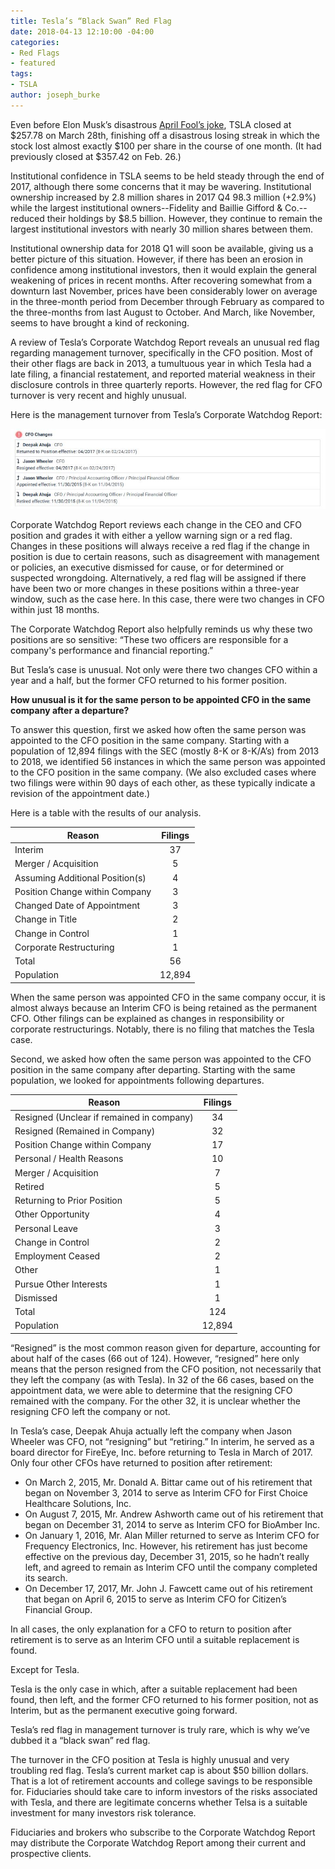 ```yaml
---
title: Tesla’s “Black Swan” Red Flag
date: 2018-04-13 12:10:00 -04:00
categories:
- Red Flags
- featured
tags:
- TSLA
author: joseph_burke
---
```


Even before Elon Musk’s disastrous [April Fool’s joke](https://futurism.com/elon-musks-april-fools-prank-backfired/), TSLA closed at $257.78 on March 28th, finishing off a disastrous losing streak in which the stock lost almost exactly $100 per share in the course of one month. (It had previously closed at $357.42 on Feb. 26.)

Institutional confidence in TSLA seems to be held steady through the end of 2017, although there some concerns that it may be wavering. Institutional ownership increased by 2.8 million shares in 2017 Q4 98.3 million (+2.9%) while the largest institutional owners--Fidelity and Baillie Gifford & Co.--reduced their holdings by $8.5 billion. However, they continue to remain the largest institutional investors with nearly 30 million shares between them.

Institutional ownership data for 2018 Q1 will soon be available, giving us a better picture of this situation. However, if there has been an erosion in confidence among institutional investors, then it would explain the general weakening of prices in recent months. After recovering somewhat from a downturn last November, prices have been considerably lower on average in the three-month period from December through February as compared to the three-months from last August to October. And March, like November, seems to have brought a kind of reckoning.

A review of Tesla’s Corporate Watchdog Report reveals an unusual red flag regarding management turnover, specifically in the CFO position. Most of their other flags are back in 2013, a tumultuous year in which Tesla had a late filing, a financial restatement, and reported material weakness in their disclosure controls in three quarterly reports. However, the red flag for CFO turnover is very recent and highly unusual.

Here is the management turnover from Tesla’s Corporate Watchdog Report:

![TSLA - CFO Turnover.JPG](/uploads/TSLA%20-%20CFO%20Turnover.JPG)

Corporate Watchdog Report reviews each change in the CEO and CFO position and grades it with either a yellow warning sign or a red flag. Changes in these positions will always receive a red flag if the change in position is due to certain reasons, such as disagreement with management or policies, an executive dismissed for cause, or for determined or suspected wrongdoing. Alternatively, a red flag will be assigned if there have been two or more changes in these positions within a three-year window, such as the case here. In this case, there were two changes in CFO within just 18 months.

The Corporate Watchdog Report also helpfully reminds us why these two positions are so sensitive: “These two officers are responsible for a company's performance and financial reporting.”

But Tesla’s case is unusual. Not only were there two changes CFO within a year and a half, but the former CFO returned to his former position.

**How unusual is it for the same person to be appointed CFO in the same company after a departure?**

To answer this question, first we asked how often the same person was appointed to the CFO position in the same company. Starting with a population of 12,894 filings with the SEC (mostly 8-K or 8-K/A’s) from 2013 to 2018, we identified 56 instances in which the same person was appointed to the CFO position in the same company. (We also excluded cases where two filings were within 90 days of each other, as these typically indicate a revision of the appointment date.)

Here is a table with the results of our analysis.

Reason	| Filings
--- | :---:
Interim	| 37
Merger / Acquisition | 5
Assuming Additional Position(s) | 4
Position Change within Company | 3
Changed Date of Appointment | 3
Change in Title | 2
Change in Control | 1
Corporate Restructuring | 1
Total | 56
Population | 12,894

When the same person was appointed CFO in the same company occur, it is almost always because an Interim CFO is being retained as the permanent CFO. Other filings can be explained as changes in responsibility or corporate restructurings. Notably, there is no filing that matches the Tesla case.

Second, we asked how often the same person was appointed to the CFO position in the same company after departing. Starting with the same population, we looked for appointments following departures.

Reason | Filings
--- | :---:
Resigned (Unclear if remained in company)  | 34
Resigned (Remained in Company) | 32
Position Change within Company | 17
Personal / Health Reasons | 10
Merger / Acquisition | 7
Retired | 5
Returning to Prior Position | 5
Other Opportunity | 4
Personal Leave | 3
Change in Control | 2
Employment Ceased | 2
Other | 1
Pursue Other Interests | 1
Dismissed | 1
Total | 124
Population | 12,894

“Resigned” is the most common reason given for departure, accounting for about half of the cases (66 out of 124). However, “resigned” here only means that the person resigned from the CFO position, not necessarily that they left the company (as with Tesla). In 32 of the 66 cases, based on the appointment data, we were able to determine that the resigning CFO remained with the company. For the other 32, it is unclear whether the resigning CFO left the company or not.

In Tesla’s case, Deepak Ahuja actually left the company when Jason Wheeler was CFO, not “resigning” but “retiring.” In interim, he served as a board director for FireEye, Inc. before returning to Tesla in March of 2017. Only four other CFOs have returned to position after retirement:
* On March 2, 2015, Mr. Donald A. Bittar came out of his retirement that began on November 3, 2014 to serve as Interim CFO for First Choice Healthcare Solutions, Inc.
* On August 7, 2015, Mr. Andrew Ashworth came out of his retirement that began on December 31, 2014 to serve as Interim CFO for BioAmber Inc.
* On January 1, 2016, Mr. Alan Miller returned to serve as Interim CFO for Frequency Electronics, Inc. However, his retirement has just become effective on the previous day, December 31, 2015, so he hadn’t really left, and agreed to remain as Interim CFO until the company completed its search.
* On December 17, 2017, Mr. John J. Fawcett came out of his retirement that began on April 6, 2015 to serve as Interim CFO for Citizen’s Financial Group.

In all cases, the only explanation for a CFO to return to position after retirement is to serve as an Interim CFO until a suitable replacement is found.

Except for Tesla.

Tesla is the only case in which, after a suitable replacement had been found, then left, and the former CFO returned to his former position, not as Interim, but as the permanent executive going forward.

Tesla’s red flag in management turnover is truly rare, which is why we’ve dubbed it a “black swan” red flag.

The turnover in the CFO position at Tesla is highly unusual and very troubling red flag. Tesla’s current market cap is about $50 billion dollars. That is a lot of retirement accounts and college savings to be responsible for. Fiduciaries should take care to inform investors of the risks associated with Tesla, and there are legitimate concerns whether Telsa is a suitable investment for many investors risk tolerance.

Fiduciaries and brokers who subscribe to the Corporate Watchdog Report may distribute the Corporate Watchdog Report among their current and prospective clients.


